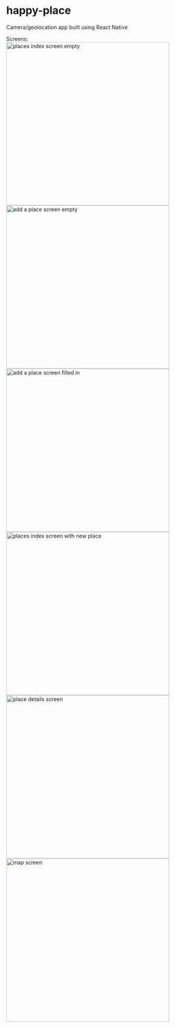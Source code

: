 # happy-place
Camera/geolocation app built using React Native

Screens:
<br>
<img width="433" alt="places index screen empty" src="https://github.com/jvckmorvn/native-features/assets/68481327/e13338a8-b6c8-44bb-8a27-3920ba6df5ec">
<br>
<img width="433" alt="add a place screen empty" src="https://github.com/jvckmorvn/native-features/assets/68481327/12e48a13-de48-4ecf-b4ac-40ab0e0959c4">
<br>
<img width="433" alt="add a place screen filled in" src="https://github.com/jvckmorvn/native-features/assets/68481327/eb15c878-7a60-40d9-a153-78c75016f9e1">
<br>
<img width="433" alt="places index screen with new place" src="https://github.com/jvckmorvn/native-features/assets/68481327/e42beee2-e553-4789-a288-20e988bf2bac">
<br>
<img width="433" alt="place details screen" src="https://github.com/jvckmorvn/native-features/assets/68481327/03af3d0c-1e2a-493f-82d1-1d66f9d1d310">
<br>
<img width="433" alt="map screen" src="https://github.com/jvckmorvn/native-features/assets/68481327/5e899045-bbe0-4929-b0ca-a33e68009910">
